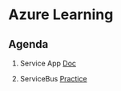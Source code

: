 # Azure Learning

## Agenda
1) Service App [Doc](https://github.com/telamar/AzureLearning/blob/main/docs/AZ-204_App_Service.pdf)

2) ServiceBus
[Practice](https://github.com/telamar/AzureLearning/blob/main/src/ServiceBus)